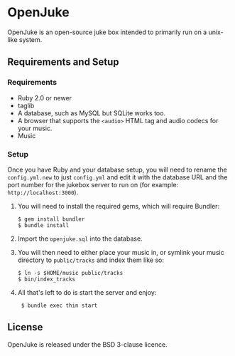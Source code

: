 OpenJuke
========

OpenJuke is an open-source juke box intended to primarily run on a unix-like system.

Requirements and Setup
----------------------

### Requirements

- Ruby 2.0 or newer
- taglib
- A database, such as MySQL but SQLite works too.
- A browser that supports the `<audio>` HTML tag and audio codecs for your music.
- Music

### Setup

Once you have Ruby and your database setup, you will need to rename the `config.yml.new` to
just `config.yml` and edit it with the database URL and the port number for the jukebox server
to run on (for example: `http://localhost:3000`).

1.  You will need to install the required gems, which will require Bundler:

        $ gem install bundler
        $ bundle install

2.  Import the `openjuke.sql` into the database.

3.  You will then need to either place your music in, or symlink your music directory to `public/tracks`
    and index them like so:

        $ ln -s $HOME/music public/tracks
        $ bin/index_tracks

4. All that's left to do is start the server and enjoy:

        $ bundle exec thin start

License
-------

OpenJuke is released under the BSD 3-clause licence.
